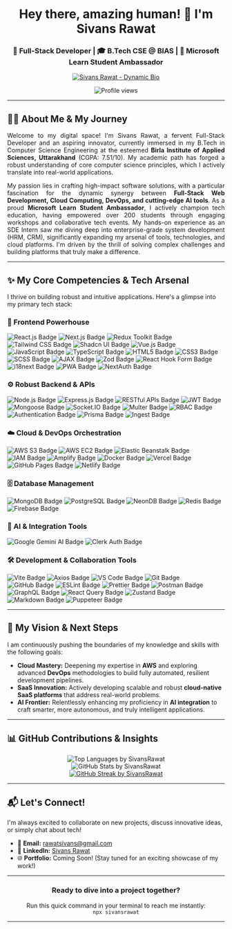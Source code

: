 <h1 align="center">Hey there, amazing human! 👋 I'm Sivans Rawat</h1>
<h3 align="center">🚀 Full-Stack Developer | 🎓 B.Tech CSE @ BIAS | 🌟 Microsoft Learn Student Ambassador</h3>

<p align="center">
  <a href="https://github.com/SivansRawat">
    <img src="https://readme-typing-svg.herokuapp.com?color=36BCF7&lines=Innovating+with+AI+&amp;Web+Techs;Building+Scalable+Solutions;Driving+Tech+Community+Growth;Always+learning+new+horizons!&center=true&width=500&height=40" alt="Sivans Rawat - Dynamic Bio">
  </a>
</p>

<p align="center">
  <img src="https://komarev.com/ghpvc/?username=SivansRawat&color=blueviolet&style=flat-square" alt="Profile views">
  </p>

---

## 👨‍💻 About Me & My Journey

<p align="justify">
  Welcome to my digital space! I'm Sivans Rawat, a fervent Full-Stack Developer and an aspiring innovator, currently immersed in my B.Tech in Computer Science Engineering at the esteemed <b>Birla Institute of Applied Sciences, Uttarakhand</b> (CGPA: 7.51/10). My academic path has forged a robust understanding of core computer science principles, which I actively translate into real-world applications.
</p>

<p align="justify">
  My passion lies in crafting high-impact software solutions, with a particular fascination for the dynamic synergy between <b>Full-Stack Web Development, Cloud Computing, DevOps, and cutting-edge AI tools</b>. As a proud <b>Microsoft Learn Student Ambassador</b>, I actively champion tech education, having empowered over 200 students through engaging workshops and collaborative tech events. My hands-on experience as an SDE Intern saw me diving deep into enterprise-grade system development (HRM, CRM), significantly expanding my arsenal of tools, technologies, and cloud platforms. I'm driven by the thrill of solving complex challenges and building platforms that truly make a difference.
</p>

---

## ✨ My Core Competencies & Tech Arsenal

I thrive on building robust and intuitive applications. Here's a glimpse into my primary tech stack:

### 🚀 Frontend Powerhouse
<p>
  <img src="https://img.shields.io/badge/React.js-20232A?style=for-the-badge&logo=react&logoColor=61DAFB" alt="React.js Badge">
  <img src="https://img.shields.io/badge/Next.js-000000?style=for-the-badge&logo=nextdotjs&logoColor=white" alt="Next.js Badge">
  <img src="https://img.shields.io/badge/Redux_Toolkit-593D88?style=for-the-badge&logo=redux&logoColor=white" alt="Redux Toolkit Badge">
  <img src="https://img.shields.io/badge/Tailwind_CSS-06B6D4?style=for-the-badge&logo=tailwind-css&logoColor=white" alt="Tailwind CSS Badge">
  <img src="https://img.shields.io/badge/Shadcn_UI-000000?style=for-the-badge&logo=shadcnui&logoColor=white" alt="Shadcn UI Badge">
  <img src="https://img.shields.io/badge/Vue.js-35495E?style=for-the-badge&logo=vue.js&logoColor=4FC08D" alt="Vue.js Badge">
  <img src="https://img.shields.io/badge/JavaScript-323330?style=for-the-badge&logo=javascript&logoColor=F7DF1E" alt="JavaScript Badge">
  <img src="https://img.shields.io/badge/TypeScript-007ACC?style=for-the-badge&logo=typescript&logoColor=white" alt="TypeScript Badge">
  <img src="https://img.shields.io/badge/HTML5-E34F26?style=for-the-badge&logo=html5&logoColor=white" alt="HTML5 Badge">
  <img src="https://img.shields.io/badge/CSS3-1572B6?style=for-the-badge&logo=css3&logoColor=white" alt="CSS3 Badge">
  <img src="https://img.shields.io/badge/SCSS-CC6699?style=for-the-badge&logo=sass&logoColor=white" alt="SCSS Badge">
  <img src="https://img.shields.io/badge/AJAX-4CAF50?style=for-the-badge" alt="AJAX Badge">
  <img src="https://img.shields.io/badge/Zod-274d82?style=for-the-badge&logo=zod&logoColor=white" alt="Zod Badge">
  <img src="https://img.shields.io/badge/React_Hook_Form-EC5990?style=for-the-badge&logo=reacthookform&logoColor=white" alt="React Hook Form Badge">
  <img src="https://img.shields.io/badge/i18next-26a69a?style=for-the-badge&logo=i18next&logoColor=white" alt="i18next Badge">
  <img src="https://img.shields.io/badge/PWA-0052cc?style=for-the-badge&logo=progressive-web-apps&logoColor=white" alt="PWA Badge">
  <img src="https://img.shields.io/badge/NextAuth-3198c8?style=for-the-badge&logo=nextdotjs&logoColor=white" alt="NextAuth Badge">
</p>

### ⚙️ Robust Backend & APIs
<p>
  <img src="https://img.shields.io/badge/Node.js-339933?style=for-the-badge&logo=nodedotjs&logoColor=white" alt="Node.js Badge">
  <img src="https://img.shields.io/badge/Express.js-000000?style=for-the-badge&logo=express&logoColor=white" alt="Express.js Badge">
  <img src="https://img.shields.io/badge/RESTful_APIs-02569B?style=for-the-badge&logo=rest&logoColor=white" alt="RESTful APIs Badge">
  <img src="https://img.shields.io/badge/JWT-f73f51?style=for-the-badge&logo=json-web-tokens&logoColor=white" alt="JWT Badge">
  <img src="https://img.shields.io/badge/Mongoose-a03333?style=for-the-badge&logo=mongoose&logoColor=pink" alt="Mongoose Badge">
  <img src="https://img.shields.io/badge/Socket.IO-000000?style=for-the-badge&logo=socket.io&logoColor=white" alt="Socket.IO Badge">
  <img src="https://img.shields.io/badge/Multer-26a69a?style=for-the-badge&logoColor=white" alt="Multer Badge">
  <img src="https://img.shields.io/badge/RBAC-000000?style=for-the-badge" alt="RBAC Badge">
  <img src="https://img.shields.io/badge/Authentication-000000?style=for-the-badge&logo=authelia&logoColor=white" alt="Authentication Badge">
  <img src="https://img.shields.io/badge/Prisma-2D3748?style=for-the-badge&logo=prisma&logoColor=white" alt="Prisma Badge">
  <img src="https://img.shields.io/badge/Ingest-000000?style=for-the-badge&logo=git&logoColor=white" alt="Ingest Badge">
</p>

### ☁️ Cloud & DevOps Orchestration
<p>
  <img src="https://img.shields.io/badge/AWS_S3-51962e?style=for-the-badge&logo=amazons3&logoColor=white" alt="AWS S3 Badge">
  <img src="https://img.shields.io/badge/AWS_EC2-ec7211?style=for-the-badge&logo=amazonec2&logoColor=white" alt="AWS EC2 Badge">
  <img src="https://img.shields.io/badge/Elastic_Beanstalk-ec7211?style=for-the-badge&logo=amazonwebservices&logoColor=white" alt="Elastic Beanstalk Badge">
  <img src="https://img.shields.io/badge/IAM-FF9900?style=for-the-badge&logo=amazonaws&logoColor=white" alt="IAM Badge">
  <img src="https://img.shields.io/badge/Amplify-d8272f?style=for-the-badge&logo=awsamplify&logoColor=white" alt="Amplify Badge">
  <img src="https://img.shields.io/badge/Docker-2496ED?style=for-the-badge&logo=docker&logoColor=white" alt="Docker Badge">
  <img src="https://img.shields.io/badge/Vercel-000000?style=for-the-badge&logo=vercel&logoColor=white" alt="Vercel Badge">
  <img src="https://img.shields.io/badge/GitHub_Pages-222222?style=for-the-badge&logo=githubpages&logoColor=white" alt="GitHub Pages Badge">
  <img src="https://img.shields.io/badge/Netlify-00C7B7?style=for-the-badge&logo=netlify&logoColor=white" alt="Netlify Badge">
</p>

### 🗄️ Database Management
<p>
  <img src="https://img.shields.io/badge/MongoDB-4EA94B?style=for-the-badge&logo=mongodb&logoColor=white" alt="MongoDB Badge">
  <img src="https://img.shields.io/badge/PostgreSQL-4169E1?style=for-the-badge&logo=postgresql&logoColor=white" alt="PostgreSQL Badge">
  <img src="https://img.shields.io/badge/Neon_DB-424242?style=for-the-badge&logo=postgresql&logoColor=green" alt="NeonDB Badge">
  <img src="https://img.shields.io/badge/Redis-DC382D?style=for-the-badge&logo=redis&logoColor=white" alt="Redis Badge">
  <img src="https://img.shields.io/badge/Firebase-ffffff?style=for-the-badge&logo=firebase&logoColor=ffcb2b" alt="Firebase Badge">
</p>

### 🧠 AI & Integration Tools
<p>
  <img src="https://img.shields.io/badge/Google_Gemini_AI-6200EE?style=for-the-badge&logo=google&logoColor=white" alt="Google Gemini AI Badge">
  <img src="https://img.shields.io/badge/Clerk_Auth-6C47FF?style=for-the-badge&logo=clerk&logoColor=white" alt="Clerk Auth Badge">
</p>

### 🛠️ Development & Collaboration Tools
<p>
  <img src="https://img.shields.io/badge/Vite-bd34fe?style=for-the-badge&logo=vite&logoColor=white" alt="Vite Badge">
  <img src="https://img.shields.io/badge/Axios-5a29e4?style=for-the-badge&logo=axios&logoColor=white" alt="Axios Badge">
  <img src="https://img.shields.io/badge/VS_Code-0078D4?style=for-the-badge&logo=visualstudiocode&logoColor=white" alt="VS Code Badge">
  <img src="https://img.shields.io/badge/Git-E44C30?style=for-the-badge&logo=git&logoColor=white" alt="Git Badge">
  <img src="https://img.shields.io/badge/GitHub-100000?style=for-the-badge&logo=github&logoColor=white" alt="GitHub Badge">
  <img src="https://img.shields.io/badge/ESLint-4b76dd?style=for-the-badge&logo=eslint&logoColor=white" alt="ESLint Badge">
  <img src="https://img.shields.io/badge/Prettier-1A2C34?style=for-the-badge&logo=prettier&logoColor=F7BA3E" alt="Prettier Badge">
  <img src="https://img.shields.io/badge/Postman-FF6C37?style=for-the-badge&logo=postman&logoColor=white" alt="Postman Badge">
  <img src="https://img.shields.io/badge/GraphQL-E10098?style=for-the-badge&logo=graphql&logoColor=white" alt="GraphQL Badge">
  <img src="https://img.shields.io/badge/React_Query-FF4154?style=for-the-badge&logo=reactquery&logoColor=white" alt="React Query Badge">
  <img src="https://img.shields.io/badge/Zustand-ccc?style=for-the-badge&logo=zustand&logoColor=black" alt="Zustand Badge">
  <img src="https://img.shields.io/badge/Markdown-000000?style=for-the-badge&logo=markdown&logoColor=white" alt="Markdown Badge">
  <img src="https://img.shields.io/badge/Puppeteer-34495E?style=for-the-badge&logo=puppeteer&logoColor=white" alt="Puppeteer Badge">
</p>


---

## 🎯 My Vision & Next Steps

I am continuously pushing the boundaries of my knowledge and skills with the following goals:

* **Cloud Mastery:** Deepening my expertise in **AWS** and exploring advanced **DevOps** methodologies to build fully automated, resilient development pipelines.
* **SaaS Innovation:** Actively developing scalable and robust **cloud-native SaaS platforms** that address real-world problems.
* **AI Frontier:** Relentlessly enhancing my proficiency in **AI integration** to craft smarter, more autonomous, and truly intelligent applications.

---

## 📊 GitHub Contributions & Insights

<p align="center">
  <img src="https://github-readme-stats.vercel.app/api/top-langs?username=SivansRawat&show_icons=true&locale=en&layout=compact&theme=tokyonight&hide_title=true" alt="Top Languages by SivansRawat">
  <br/>
  <img src="https://github-readme-stats.vercel.app/api?username=SivansRawat&show_icons=true&theme=tokyonight&count_private=true&include_all_commits=true&hide_title=true" alt="GitHub Stats by SivansRawat">
  <br/>
  <a href="https://github.com/SivansRawat"><img src="https://github-readme-streak-stats.herokuapp.com/?user=SivansRawat&theme=tokyonight&hide_border=true" alt="GitHub Streak by SivansRawat" /></a>
</p>

---

## 📬 Let's Connect!

I'm always excited to collaborate on new projects, discuss innovative ideas, or simply chat about tech!

* 📧 **Email:** [rawatsivans@gmail.com](mailto:rawatsivans@gmail.com)
* 🔗 **LinkedIn:** [Sivans Rawat](https://www.linkedin.com/in/sivans-rawat)
* 🌐 **Portfolio:** Coming Soon! (Stay tuned for an exciting showcase of my work!)

---

<h3 align="center">Ready to dive into a project together?</h3>
<p align="center">
  Run this quick command in your terminal to reach me instantly: <br/>
  <code>npx sivansrawat</code>
</p>

---
